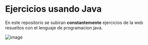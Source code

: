 # Ejercicios usando Java

En este repositorio se subiran **constantemente** ejercicios de la web resueltos con el lenguaje de programacion java.

![image](https://github.com/DevCenDev/EjerciciosJava/assets/163605967/24782cdc-68f8-4ad3-9c9b-761b3befefa3)

